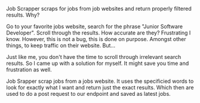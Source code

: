 Job Scrapper scraps for jobs from job websites and return properly filtered results. Why? 

Go to your favorite jobs website, search for the phrase "Junior Software Developer". Scroll through the results. How accurate are they? Frustrating I know. However, this is not a bug, this is done on purpose. Amongst other things, to keep traffic on their website. But... 

Just like me, you don't have the time to scroll through irrelevant search results. So I came up with a solution for myself. It might save you time and frustration as well. 

Job Srapper scrap jobs from a jobs website. It uses the specificied words to look for exactly what I want and return just the exact results. Which then are used to do a post request to our endpoint and saved as latest jobs.
